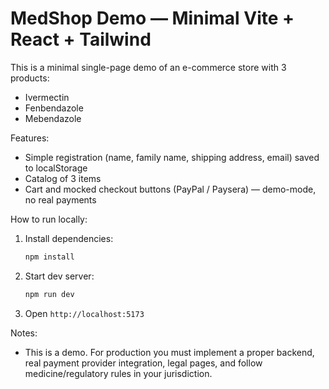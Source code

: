 # MedShop Demo — Minimal Vite + React + Tailwind

This is a minimal single-page demo of an e-commerce store with 3 products:
- Ivermectin
- Fenbendazole
- Mebendazole

Features:
- Simple registration (name, family name, shipping address, email) saved to localStorage
- Catalog of 3 items
- Cart and mocked checkout buttons (PayPal / Paysera) — demo-mode, no real payments

How to run locally:
1. Install dependencies:
   ```bash
   npm install
   ```
2. Start dev server:
   ```bash
   npm run dev
   ```
3. Open `http://localhost:5173`

Notes:
- This is a demo. For production you must implement a proper backend, real payment provider integration, legal pages, and follow medicine/regulatory rules in your jurisdiction.
